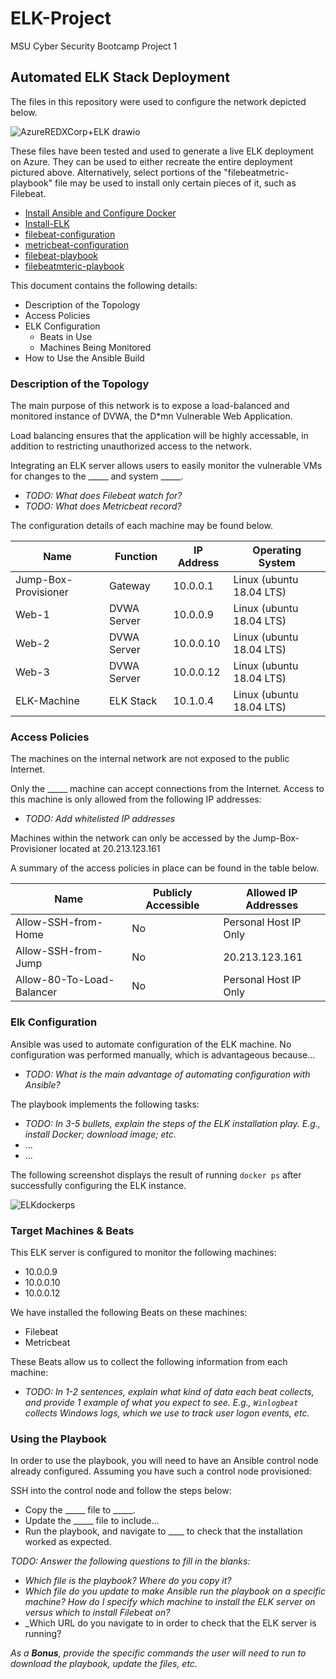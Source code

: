 # ELK-Project
 MSU Cyber Security Bootcamp Project 1

 ## Automated ELK Stack Deployment

The files in this repository were used to configure the network depicted below.

![AzureREDXCorp+ELK drawio](https://user-images.githubusercontent.com/96896057/167030555-d2cb946b-74c5-415d-af91-190106ea026e.png)

These files have been tested and used to generate a live ELK deployment on Azure. They can be used to either recreate the entire deployment pictured above. Alternatively, select portions of the "filebeatmetric-playbook" file may be used to install only certain pieces of it, such as Filebeat.

- [Install Ansible and Configure Docker](https://github.com/RyanLinscott/ELK-Project/blob/main/Installation%20Files/Ansible.yml)
- [Install-ELK](https://github.com/RyanLinscott/ELK-Project/blob/main/Installation%20Files/Install-ELK.yml)
- [filebeat-configuration](https://github.com/RyanLinscott/ELK-Project/blob/main/Configuration%20Files/FileBeatConfig.yml)
- [metricbeat-configuration](https://github.com/RyanLinscott/ELK-Project/blob/main/Configuration%20Files/MetricbeatConfig.yml)
- [filebeat-playbook](https://github.com/RyanLinscott/ELK-Project/blob/main/Playbook%20Files/filebeat-playbook.yml)
- [filebeatmteric-playbook](https://github.com/RyanLinscott/ELK-Project/blob/main/Playbook%20Files/filebeat-metricbeat-playbook.yml)

This document contains the following details:
- Description of the Topology
- Access Policies
- ELK Configuration
  - Beats in Use
  - Machines Being Monitored
- How to Use the Ansible Build


### Description of the Topology

The main purpose of this network is to expose a load-balanced and monitored instance of DVWA, the D*mn Vulnerable Web Application.

Load balancing ensures that the application will be highly accessable, in addition to restricting unauthorized access to the network.

Integrating an ELK server allows users to easily monitor the vulnerable VMs for changes to the _____ and system _____.
- _TODO: What does Filebeat watch for?_
- _TODO: What does Metricbeat record?_

The configuration details of each machine may be found below.

| Name     | Function | IP Address | Operating System |
|----------|----------|------------|------------------|
| Jump-Box-Provisioner | Gateway  | 10.0.0.1   | Linux (ubuntu 18.04 LTS)          |
| Web-1     |    DVWA Server      | 10.0.0.9         | Linux (ubuntu 18.04 LTS)                 |
| Web-2     |    DVWA Server      | 10.0.0.10        | Linux (ubuntu 18.04 LTS)               |
| Web-3     |    DVWA Server      | 10.0.0.12        | Linux (ubuntu 18.04 LTS)                |
| ELK-Machine |  ELK Stack       | 10.1.0.4       | Linux (ubuntu 18.04 LTS)                   |  

### Access Policies

The machines on the internal network are not exposed to the public Internet. 

Only the _____ machine can accept connections from the Internet. Access to this machine is only allowed from the following IP addresses:
- _TODO: Add whitelisted IP addresses_

Machines within the network can only be accessed by the Jump-Box-Provisioner located at 20.213.123.161

A summary of the access policies in place can be found in the table below.

| Name     | Publicly Accessible | Allowed IP Addresses |
|----------|---------------------|----------------------|
| Allow-SSH-from-Home | No              | Personal Host IP Only    |
|      Allow-SSH-from-Jump   |     No                | 20.213.123.161           |
|     Allow-80-To-Load-Balancer     |     No                |          Personal Host IP Only            |

### Elk Configuration

Ansible was used to automate configuration of the ELK machine. No configuration was performed manually, which is advantageous because...
- _TODO: What is the main advantage of automating configuration with Ansible?_

The playbook implements the following tasks:
- _TODO: In 3-5 bullets, explain the steps of the ELK installation play. E.g., install Docker; download image; etc._
- ...
- ...

The following screenshot displays the result of running `docker ps` after successfully configuring the ELK instance.

![ELKdockerps](https://user-images.githubusercontent.com/96896057/166451380-08922884-80a6-4c13-9390-8072ed01174f.png)

### Target Machines & Beats
This ELK server is configured to monitor the following machines:
- 10.0.0.9
- 10.0.0.10
- 10.0.0.12

We have installed the following Beats on these machines:
- Filebeat
- Metricbeat

These Beats allow us to collect the following information from each machine:
- _TODO: In 1-2 sentences, explain what kind of data each beat collects, and provide 1 example of what you expect to see. E.g., `Winlogbeat` collects Windows logs, which we use to track user logon events, etc._

### Using the Playbook
In order to use the playbook, you will need to have an Ansible control node already configured. Assuming you have such a control node provisioned: 

SSH into the control node and follow the steps below:
- Copy the _____ file to _____.
- Update the _____ file to include...
- Run the playbook, and navigate to ____ to check that the installation worked as expected.

_TODO: Answer the following questions to fill in the blanks:_
- _Which file is the playbook? Where do you copy it?_
- _Which file do you update to make Ansible run the playbook on a specific machine? How do I specify which machine to install the ELK server on versus which to install Filebeat on?_
- _Which URL do you navigate to in order to check that the ELK server is running?

_As a **Bonus**, provide the specific commands the user will need to run to download the playbook, update the files, etc._
